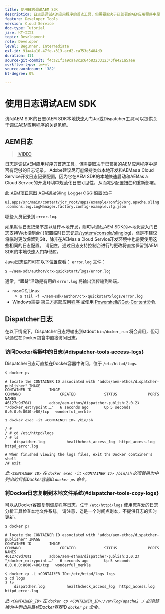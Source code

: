 ```yaml
---
title: 使用日志调试AEM SDK
description: 日志是调试AEM应用程序的首选工具，但需要取决于已部署的AEM应用程序中是否有足够的日志记录。
feature: Developer Tools
version: Cloud Service
doc-type: Tutorial
jira: KT-5252
topic: Development
role: Developer
level: Beginner, Intermediate
exl-id: 91aa4a10-47fe-4313-acd2-ca753e5484d9
duration: 411
source-git-commit: f4c621f3a9caa8c2c64b8323312343fe421a5aee
workflow-type: tm+mt
source-wordcount: '382'
ht-degree: 0%

---
```


# 使用日志调试AEM SDK

访问AEM SDK的日志(AEM SDK本地快速入门Jar或Dispatcher工具)可以提供关于调试AEM应用程序的关键见解。

## AEM日志

>[!VIDEO](https://video.tv.adobe.com/v/34334?quality=12&learn=on)

日志是调试AEM应用程序的首选工具，但需要取决于已部署的AEM应用程序中是否有足够的日志记录。 Adobe建议尽可能保持类似本地开发和AEMas a Cloud Service开发日志记录配置，因为它在AEM SDK的本地快速启动和AEMas a Cloud Service的开发环境中规范化日志可见性，从而减少配置扭曲和重新部署。

此 [AEM项目原型](https://github.com/adobe/aem-project-archetype) AEM通过Sling Logger OSGi配置(位于

`ui.apps/src/main/content/jcr_root/apps/example/config/org.apache.sling.commons.log.LogManager.factory.config-example.cfg.json`

哪些人员记录到 `error.log`.

如果默认日志记录不足以进行本地开发，则可以通过AEM SDK的本地快速入门日志支持Web控制台( )配置临时日志记录[/system/console/slinglog](http://localhost:4502/system/console/slinglog))，但是不建议将临时更改保留到Git，除非在AEMas a Cloud Service开发环境中也需要使用这些相同的日志配置。 请记住，通过日志支持控制台进行的更改将直接保留到AEM SDK的本地快速入门存储库。

Java日志语句可在以下位置查看： `error.log` 文件：

```
$ ~/aem-sdk/author/crx-quickstart/logs/error.log
```

通常，“跟踪”活动是有用的 `error.log` 将输出流传输到终端。

+ macOS/Linux
   + `$ tail -f ~/aem-sdk/author/crx-quickstart/logs/error.log`
+ Windows需要 [第三方尾部应用程序](https://stackoverflow.com/questions/187587/a-windows-equivalent-of-the-unix-tail-command) 或使用 [Powershell的Get-Content命令](https://stackoverflow.com/a/46444596/133936).

## Dispatcher日志

在以下情况下，Dispatcher日志将输出到stdout `bin/docker_run` 将会调用，但可以通过在Docker包含中直接访问日志。

### 访问Docker容器中的日志{#dispatcher-tools-access-logs}

Dispatcher日志可直接在Docker容器中访问，位于 `/etc/httpd/logs`.

```shell
$ docker ps

# locate the CONTAINER ID associated with "adobe/aem-ethos/dispatcher-publisher" IMAGE
CONTAINER ID        IMAGE                                       COMMAND                  CREATED             STATUS              PORTS                  NAMES
46127c9d7081        adobe/aem-ethos/dispatcher-publish:2.0.23   "/docker_entrypoint.…"   6 seconds ago       Up 5 seconds        0.0.0.0:8080->80/tcp   wonderful_merkle

$ docker exec -it <CONTAINER ID> /bin/sh

/ # 
/ # cd /etc/httpd/logs
/ # ls
    dispatcher.log          healthcheck_access_log  httpd_access.log        httpd_error.log

# When finished viewing the logs files, exit the Docker container's shell
/# exit
```

_此 `<CONTAINER ID>` 在 `docker exec -it <CONTAINER ID> /bin/sh` 必须替换为中列出的目标Docker容器ID `docker ps` 命令。_


### 将Docker日志复制到本地文件系统{#dispatcher-tools-copy-logs}

可以从Docker容器复制调度程序日志，位于 `/etc/httpd/logs` 使用您喜爱的日志分析工具检查本地文件系统。 请注意，这是一个时间点副本，不提供日志的实时更新。

```shell
$ docker ps

# locate the CONTAINER ID associated with "adobe/aem-ethos/dispatcher-publisher" IMAGE
CONTAINER ID        IMAGE                                       COMMAND                  CREATED             STATUS              PORTS                  NAMES
46127c9d7081        adobe/aem-ethos/dispatcher-publish:2.0.23   "/docker_entrypoint.…"   6 seconds ago       Up 5 seconds        0.0.0.0:8080->80/tcp   wonderful_merkle

$ docker cp -L <CONTAINER ID>:/etc/httpd/logs logs 
$ cd logs
$ ls
    dispatcher.log          healthcheck_access_log  httpd_access.log        httpd_error.log
```

_此 `<CONTAINER_ID>` 在 `docker cp <CONTAINER_ID>:/var/log/apache2 ./` 必须替换为中列出的目标Docker容器ID `docker ps` 命令。_

